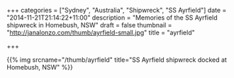 +++
categories = ["Sydney", "Australia", "Shipwreck", "SS Ayrfield"]
date = "2014-11-21T21:14:22+11:00"
description = "Memories of the SS Ayrfield shipwreck in Homebush, NSW"
draft = false
thumbnail = "http://janalonzo.com/thumb/ayrfield-small.jpg"
title = "ayrfield"

+++

{{% img srcname="/thumb/ayrfield" title="SS Ayrfield shipwreck docked at Homebush, NSW" %}}
